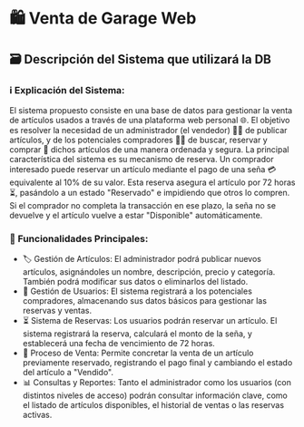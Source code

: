 # 🛍️ Venta de Garage Web

## 🗃️ Descripción del Sistema que utilizará la DB

### ℹ️ Explicación del Sistema:
El sistema propuesto consiste en una base de datos para gestionar la venta de artículos usados a través de una plataforma web personal 🌐. El objetivo es resolver la necesidad de un administrador (el vendedor) 👨‍💼 de publicar artículos, y de los potenciales compradores 🧑‍💻 de buscar, reservar y comprar 🛒 dichos artículos de una manera ordenada y segura.
La principal característica del sistema es su mecanismo de reserva. Un comprador interesado puede reservar un artículo mediante el pago de una seña 💳 equivalente al 10% de su valor. Esta reserva asegura el artículo por 72 horas ⏳, pasándolo a un estado "Reservado" e impidiendo que otros lo compren. Si el comprador no completa la transacción en ese plazo, la seña no se devuelve y el artículo vuelve a estar "Disponible" automáticamente.

### 🚀 Funcionalidades Principales:

 * 🏷️ Gestión de Artículos: El administrador podrá publicar nuevos artículos, asignándoles un nombre, descripción, precio y categoría. También podrá modificar sus datos o eliminarlos del listado.
 * 👤 Gestión de Usuarios: El sistema registrará a los potenciales compradores, almacenando sus datos básicos para gestionar las reservas y ventas.
 * ⏳ Sistema de Reservas: Los usuarios podrán reservar un artículo. El sistema registrará la reserva, calculará el monto de la seña, y establecerá una fecha de vencimiento de 72 horas.
 * 💸 Proceso de Venta: Permite concretar la venta de un artículo previamente reservado, registrando el pago final y cambiando el estado del artículo a "Vendido".
 * 📊 Consultas y Reportes: Tanto el administrador como los usuarios (con distintos niveles de acceso) podrán consultar información clave, como el listado de artículos disponibles, el historial de ventas o las reservas activas.
